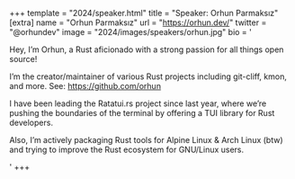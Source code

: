 +++
template = "2024/speaker.html"
title = "Speaker: Orhun Parmaksız"
[extra]
  name = "Orhun Parmaksız"
  url = "https://orhun.dev/"
  twitter = "@orhundev"
  image = "2024/images/speakers/orhun.jpg"
  bio = '<p>Hey, I’m Orhun, a Rust aficionado with a strong passion for all things open source!</p><p>I’m the creator/maintainer of various Rust projects including git-cliff, kmon, and more. See: <a href="https://github.com/orhun" target="_blank">https://github.com/orhun</a></p><p>I have been leading the Ratatui.rs project since last year, where we’re pushing the boundaries of the terminal by offering a TUI library for Rust developers.</p><p>Also, I’m actively packaging Rust tools for Alpine Linux & Arch Linux (btw) and trying to improve the Rust ecosystem for GNU/Linux users.</p>'
+++
